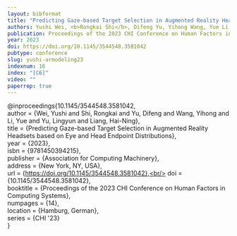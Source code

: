 ```yaml
---
layout: bibformat
title: "Predicting Gaze-based Target Selection in Augmented Reality Headsets based on Eye and Head Endpoint Distributions"
authors: Yushi Wei, <b>Rongkai Shi</b>, Difeng Yu, Yihong Wang, Yue Li, Lingyun Yu, and Hai-Ning Liang
publication: Proceedings of the 2023 CHI Conference on Human Factors in Computing Systems (CHI '23)
year: 2023
doi: https://doi.org/10.1145/3544548.3581042
pubtype: conference
slug: yushi-armodeling23
indexnum: 16
index: "[C6]"
video: ""
paperrep: true
---
```



@inproceedings{10.1145/3544548.3581042,<br/>
author = {Wei, Yushi and Shi, Rongkai and Yu, Difeng and Wang, Yihong and Li, Yue and Yu, Lingyun and Liang, Hai-Ning},<br/>
title = {Predicting Gaze-based Target Selection in Augmented Reality Headsets based on Eye and Head Endpoint Distributions},<br/>
year = {2023},<br/>
isbn = {9781450394215},<br/>
publisher = {Association for Computing Machinery},<br/>
address = {New York, NY, USA},<br/>
url = {https://doi.org/10.1145/3544548.3581042},<br/>
doi = {10.1145/3544548.3581042},<br/>
booktitle = {Proceedings of the 2023 CHI Conference on Human Factors in Computing Systems},<br/>
numpages = {14},<br/>
location = {Hamburg, German},<br/>
series = {CHI '23}<br/>
}
